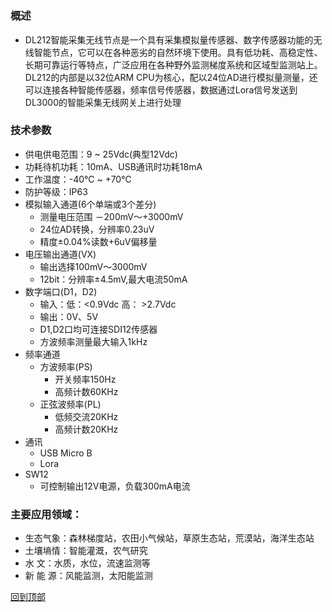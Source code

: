 <h1 id="header">
    <center>
</h1>

# 
 
### 概述
-  DL212智能采集无线节点是一个具有采集模拟量传感器、数字传感器功能的无线智能节点，它可以在各种恶劣的自然环境下使用。具有低功耗、高稳定性、长期可靠运行等特点，广泛应用在各种野外监测梯度系统和区域型监测站上。DL212的内部是以32位ARM CPU为核心，配以24位AD进行模拟量测量，还可以连接各种智能传感器，频率信号传感器，数据通过Lora信号发送到DL3000的智能采集无线网关上进行处理

### 技术参数 
- 供电供电范围：9 ~ 25Vdc(典型12Vdc)         
- 功耗待机功耗：10mA、USB通讯时功耗18mA
- 工作温度：-40℃ ~ +70℃
- 防护等级：IP63 
- 模拟输入通道(6个单端或3个差分)
    - 测量电压范围 －200mV～+3000mV
    - 24位AD转换，分辨率0.23uV
    - 精度±0.04%读数+6uV偏移量
- 电压输出通道(VX)
    - 输出选择100mV～3000mV
    - 12bit：分辨率±4.5mV,最大电流50mA
- 数字端口(D1，D2)
    - 输入：低：<0.9Vdc  高： >2.7Vdc
    - 输出：0V、5V
    - D1,D2口均可连接SDI12传感器
    - 方波频率测量最大输入1kHz
- 频率通道
    - 方波频率(PS)
        - 开关频率150Hz
        - 高频计数60KHz     
    - 正弦波频率(PL)
        - 低频交流20KHz
        - 高频计数20KHz
- 通讯 
    - USB Micro B
    - Lora
- SW12
    - 可控制输出12V电源，负载300mA电流

### 主要应用领域： 
- 生态气象：森林梯度站，农田小气候站，草原生态站，荒漠站，海洋生态站
- 土壤墒情：智能灌溉，农气研究
- 水    文：水质，水位，流速监测等
- 新 能 源：风能监测，太阳能监测

<a href="#header">回到顶部</a>